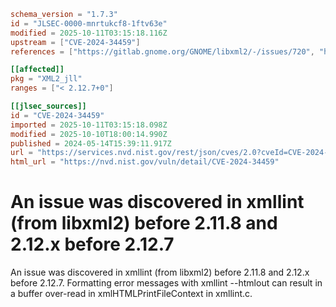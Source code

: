```toml
schema_version = "1.7.3"
id = "JLSEC-0000-mnrtukcf8-1ftv63e"
modified = 2025-10-11T03:15:18.116Z
upstream = ["CVE-2024-34459"]
references = ["https://gitlab.gnome.org/GNOME/libxml2/-/issues/720", "https://gitlab.gnome.org/GNOME/libxml2/-/releases/v2.11.8", "https://gitlab.gnome.org/GNOME/libxml2/-/releases/v2.12.7", "https://lists.fedoraproject.org/archives/list/package-announce%40lists.fedoraproject.org/message/5HVUXKYTBWT3G5DEEQX62STJQBY367NL/", "https://lists.fedoraproject.org/archives/list/package-announce%40lists.fedoraproject.org/message/INKSSLW5VMZIXHRPZBAW4TJUX5SQKARG/", "https://lists.fedoraproject.org/archives/list/package-announce%40lists.fedoraproject.org/message/VRDJCNQP32LV56KESUQ5SNZKAJWSZZRI/", "https://gitlab.gnome.org/GNOME/libxml2/-/issues/720", "https://gitlab.gnome.org/GNOME/libxml2/-/releases/v2.11.8", "https://gitlab.gnome.org/GNOME/libxml2/-/releases/v2.12.7", "https://lists.fedoraproject.org/archives/list/package-announce%40lists.fedoraproject.org/message/5HVUXKYTBWT3G5DEEQX62STJQBY367NL/", "https://lists.fedoraproject.org/archives/list/package-announce%40lists.fedoraproject.org/message/INKSSLW5VMZIXHRPZBAW4TJUX5SQKARG/", "https://lists.fedoraproject.org/archives/list/package-announce%40lists.fedoraproject.org/message/VRDJCNQP32LV56KESUQ5SNZKAJWSZZRI/"]

[[affected]]
pkg = "XML2_jll"
ranges = ["< 2.12.7+0"]

[[jlsec_sources]]
id = "CVE-2024-34459"
imported = 2025-10-11T03:15:18.098Z
modified = 2025-10-10T18:00:14.990Z
published = 2024-05-14T15:39:11.917Z
url = "https://services.nvd.nist.gov/rest/json/cves/2.0?cveId=CVE-2024-34459"
html_url = "https://nvd.nist.gov/vuln/detail/CVE-2024-34459"
```

# An issue was discovered in xmllint (from libxml2) before 2.11.8 and 2.12.x before 2.12.7

An issue was discovered in xmllint (from libxml2) before 2.11.8 and 2.12.x before 2.12.7. Formatting error messages with xmllint --htmlout can result in a buffer over-read in xmlHTMLPrintFileContext in xmllint.c.

